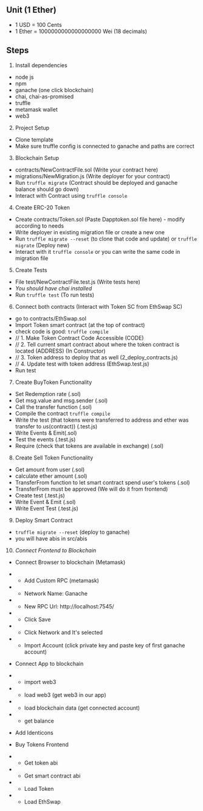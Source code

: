 ## Unit (1 Ether)

- 1 USD = 100 Cents
- 1 Ether = 1000000000000000000 Wei (18 decimals)

## Steps

1. Install dependencies

- node js
- npm
- ganache (one click blockchain)
- chai, chai-as-promised
- truffle
- metamask wallet
- web3

2. Project Setup

- Clone template
- Make sure truffle config is connected to ganache and paths are correct

3. Blockchain Setup

- contracts/NewContractFile.sol (Write your contract here)
- migrations/NewMigration.js (Write deployer for your contract)
- Run `truffle migrate` (Contract should be deployed and ganache balance should go down)
- Interact with Contract using `truffle console`

4. Create ERC-20 Token

- Create contracts/Token.sol (Paste Dapptoken.sol file here) - modify according to needs
- Write deployer in existing migration file or create a new one
- Run `truffle migrate --reset` (to clone that code and update) or `truffle migrate` (Deploy new)
- Interact with it `truffle console` or you can write the same code in migration file

5. Create Tests

- File test/NewContractFile.test.js (Write tests here)
- _You should have chai installed_
- Run `truffle test` (To run tests)

6. Connect both contracts (Interact with Token SC from EthSwap SC)

- go to contracts/EthSwap.sol
- Import Token smart contract (at the top of contract)
- check code is good: `truffle compile`
- // 1. Make Token Contract Code Accessible (CODE)
- // 2. Tell current smart contract about where the token contract is located (ADDRESS) (In Constructor)
- // 3. Token address to deploy that as well (2_deploy_contracts.js)
- // 4. Update test with token address (EthSwap.test.js)
- Run test

7. Create BuyToken Functionality

- Set Redemption rate (.sol)
- Get msg.value and msg.sender (.sol)
- Call the transfer function (.sol)
- Compile the contract `truffle compile`
- Write the test (that tokens were transferred to address and ether was transfer to us(contract)) (.test.js)
- Write Events & Emit(.sol)
- Test the events (.test.js)
- Require (check that tokens are available in exchange) (.sol)

8. Create Sell Token Functionality

- Get amount from user (.sol)
- calculate ether amount (.sol)
- TransferFrom function to let smart contract spend user's tokens (.sol)
- TransferFrom must be approved (We will do it from frontend)
- Create test (.test.js)
- Write Event & Emit (.sol)
- Write Event Test (.test.js)

9. Deploy Smart Contract

- `truffle migrate --reset` (deploy to ganache)
- you will have abis in src/abis

10. _Connect Frontend to Blockchain_

- Connect Browser to blockchain (Metamask)
- - Add Custom RPC (metamask)
- - Network Name: Ganache
- - New RPC Url: http://localhost:7545/
- - Click Save
- - Click Network and It's selected
- - Import Account (click private key and paste key of first ganache account)

- Connect App to blockchain
- - import web3
- - load web3 (get web3 in our app)
- - load blockchain data (get connected account)
- - get balance

- Add Identicons

- Buy Tokens Frontend
- - Get token abi
- - Get smart contract abi
- - Load Token
- - Load EthSwap
